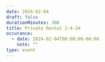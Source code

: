 ```yaml
---
date: 2024-02-04
draft: false
durationMinutes: 300
title: Private Rental 2-4-24
occurance:
  - date: 2024-02-04T08:00:00-06:00
    note: ""
type: event
---
```

